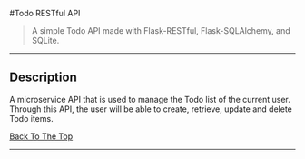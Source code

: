 #Todo RESTful API


> A simple Todo API made with Flask-RESTful, Flask-SQLAlchemy, and SQLite.

---

## Description

A microservice API that is used to manage the Todo list of the current user. Through this API, the user will be able to create, retrieve, update and delete Todo items. 

[Back To The Top](#read-me-template)

---


